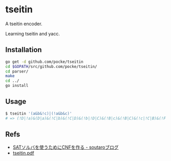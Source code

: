 tseitin
===========

A tseitin encoder.

Learning tseitin and yacc.



Installation
--------------

```sh
go get -d github.com/pocke/tseitin
cd $GOPATH/src/github.com/pocke/tseitin/
cd parser/
make
cd ../
go install
```

Usage
-------

```sh
$ tseitin '(a&b&!c)|(!a&b&c)'
# => (!D|!a)&(D|a)&(!C|b)&(!C|D)&(!b|!D|C)&(!B|c)&(!B|C)&(!c|!C|B)&(!F|!c)&(F|c)&(!G|b)&(!G|a)&(!b|!a|G)&(!E|F)&(!E|G)&(!F|!G|E)&(!B|A)&(!E|A)&(!A|B|E)
```

Refs
-----

- [SATソルバを使うためにCNFを作る - soutaroブログ](http://soutaro.hatenablog.com/entry/20100125/1264420334)
- [tseitin.pdf](http://www.cs.ox.ac.uk/people/thomas.wahl/Teaching/Software-Verification/Class-02-04/tseitin.pdf)
